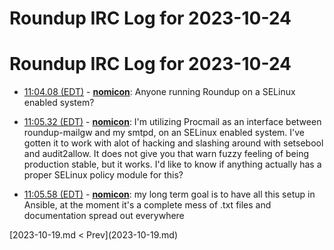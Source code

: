 # Roundup IRC Log for 2023-10-24 #
# Roundup IRC Log for 2023-10-24
* <a href="#11:04.08" id="11:04.08">11:04.08 (EDT)</a> - __[nomicon](https://github.com/nomicon)__: Anyone running Roundup on a SELinux enabled system?

* <a href="#11:05.32" id="11:05.32">11:05.32 (EDT)</a> - __[nomicon](https://github.com/nomicon)__: I'm utilizing Procmail as an interface between roundup-mailgw and my smtpd, on an SELinux enabled system. I've gotten it to work with alot of hacking and slashing around with setsebool and audit2allow. It does not give you that warn fuzzy feeling of being production stable, but it works. I'd like to know if anything actually has a proper SELinux policy module for this?
* <a href="#11:05.58" id="11:05.58">11:05.58 (EDT)</a> - __[nomicon](https://github.com/nomicon)__: my long term goal is to have all this setup in Ansible, at the moment it's a complete mess of .txt files and documentation spread out everywhere

<div class="inpage-footer">
[2023-10-19.md < Prev](2023-10-19.md)
</div>
